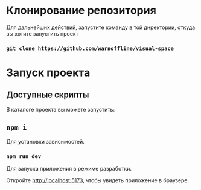 # Клонирование репозитория

Для дальнейших действий, запустите команду в той директории, откуда вы хотите запустить проект

### `git clone https://github.com/warnoffline/visual-space`

# Запуск проекта

## Доступные скрипты

В каталоге проекта вы можете запустить:

## `npm i`

Для установки зависимостей.

### `npm run dev`

Для запуска приложения в режиме разработки.

Откройте [http://localhost:5173](http://localhost:5173), чтобы увидеть приложение в браузере.
